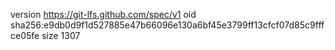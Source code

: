 version https://git-lfs.github.com/spec/v1
oid sha256:e9db0d9f1d527885e47b66096e130a6bf45e3799ff13cfcf07d85c9fffce05fe
size 1307
